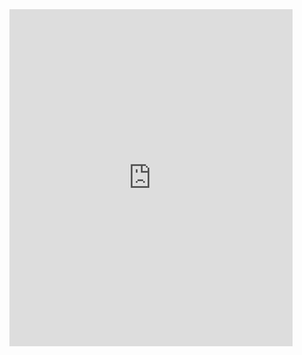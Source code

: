<iframe src='https://view.officeapps.live.com/op/embed.aspx?src=[https://github.com/lancerkind/slidetest/blob/main/background/Lance%20Kind%20Intro%20slide.pptx]' width='100%' height='600px' frameborder='0'>
